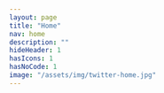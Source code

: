 ```yaml
---
layout: page
title: "Home"
nav: home
description: ""
hideHeader: 1
hasIcons: 1
hasNoCode: 1
image: "/assets/img/twitter-home.jpg"
---
```

